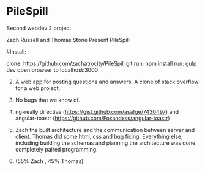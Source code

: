 # PileSpill
Second webdev 2 project

Zach Russell and Thomas Stone
			Present
PileSpill

#Install:

clone: https://github.com/zachatrocity/PileSpill.git
run: npm install
run: gulp dev
open browser to localhost:3000

2. A web app for posting questions and answers. A clone of stack overflow for a web project.

3. No bugs that we know of.

4. ng-really directive (https://gist.github.com/asafge/7430497)
		and 
   angular-toastr (https://github.com/Foxandxss/angular-toastr)

5. Zach the built architecture and the communication between server and client. Thomas did some html, css and bug fixing. Everything else, including building the schemas and planning the architecture was done completely paired programming.

6. (55% Zach , 45% Thomas)
 
 